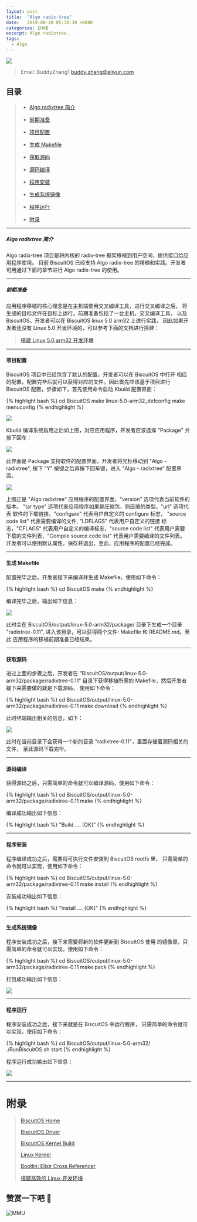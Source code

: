 ```yaml
---
layout: post
title:  "Algo radix-tree"
date:   2019-08-20 05:30:30 +0800
categories: [HW]
excerpt: Algo radixtree.
tags:
  - Algo
---
```


![](https://raw.githubusercontent.com/EmulateSpace/PictureSet/master/BiscuitOS/kernel/IND00000Q.jpg)

> Email: BuddyZhang1 <buddy.zhang@aliyun.com>

## 目录

> - [Algo radixtree 简介](#A00)
>
> - [前期准备](#A010)
>
> - [项目配置](#A011)
>
> - [生成 Makefile](#A012)
>
> - [获取源码](#A013)
>
> - [源码编译](#A014)
>
> - [程序安装](#A015)
>
> - [生成系统镜像](#A016)
>
> - [程序运行](#A017)
>
> - [附录](#BBB)

------------------------------------------

##### <span id="A00">Algo radixtree 简介</span>

Algo radix-tree 项目是将内核的 radix-tree 框架移植到用户空间，提供接口给应用程序使用。
目前 BiscuitOS 已经支持 Algo radix-tree 的移植和实践。开发者
可用通过下面的章节进行 Algo radix-tree 的使用。

------------------------------------------

##### <span id="A010">前期准备</span>

应用程序移植的核心理念是在主机端使用交叉编译工具，进行交叉编译之后，
将生成的目标文件在目标上运行。前期准备包括了一台主机，交叉编译工具，
以及 BiscuitOS。开发者可以在 BiscuitOS linux 5.0 arm32 上进行实践，
因此如果开发者还没有 Linux 5.0 开发环境的，可以参考下面的文档进行搭建：

> [搭建 Linux 5.0 arm32 开发环境](https://biscuitos.github.io/blog/Linux-5.0-arm32-Usermanual/)

-------------------------------------------

#### <span id="A011">项目配置</span>

BiscuitOS 项目中已经包含了默认的配置，开发者可以在 BiscuitOS 中打开
相应的配置，配置完毕后就可以获得对应的文件。因此首先应该基于项目进行
BiscuitOS 配置，步骤如下，首先使用命令启动 Kbuild 配置界面：

{% highlight bash %}
cd BiscuitOS
make linux-5.0-arm32_defconfig
make menuconfig
{% endhighlight %}

![](https://raw.githubusercontent.com/EmulateSpace/PictureSet/master/BiscuitOS/boot/BOOT000240.png)

Kbuild 编译系统启用之后如上图，对应应用程序，开发者应该选择
"Package" 并按下回车：

![](https://raw.githubusercontent.com/EmulateSpace/PictureSet/master/BiscuitOS/boot/BOOT000299.png)

此界面是 Package 支持软件的配置界面，开发者将光标移动到 "Algo - radixtree",
按下 "Y" 按键之后再按下回车键，进入 "Algo - radixtree" 配置界面。

![](https://raw.githubusercontent.com/EmulateSpace/PictureSet/master/BiscuitOS/boot/BOOT000300.png)

上图正是 "Algo radixtree" 应用程序的配置界面，"version" 选项代表当前软件的版本。
"tar type" 选项代表应用程序如果是压缩包，则压缩的类型。"url" 选项代表
软件的下载链接。"configure" 代表用户自定义的 configure 标志，
"source code list" 代表需要编译的文件, "LDFLAGS" 代表用户自定义的链接
标志，"CFLAGS" 代表用户自定义的编译标志，"source code list" 代表用户需要
下载的文件列表，"Compile source code list" 代表用户需要编译的文件列表。
开发者可以使用默认属性，保存并退出，至此，应用程序的配置已经完成。

------------------------------------------------

#### <span id="A012">生成 Makefile</span>

配置完毕之后，开发者接下来编译并生成 Makefile，使用如下命令：

{% highlight bash %}
cd BiscuitOS
make
{% endhighlight %}

编译完毕之后，输出如下信息：

![](https://raw.githubusercontent.com/EmulateSpace/PictureSet/master/BiscuitOS/boot/BOOT000243.png)

此时会在 BiscuitOS/output/linux-5.0-arm32/package/ 目录下生成一个目录
"radixtree-0.11", 进入该目录，可以获得两个文件: Makefile 和 README.md。至此
应用程序的移植前期准备已经结束。

------------------------------------------------

#### <span id="A013">获取源码</span>

进过上面的步骤之后，开发者在 "BiscuitOS/output/linux-5.0-arm32/package/radixtree-0.11"
目录下获得移植所需的 Makefile，然后开发者接下来需要做的就是下载源码，
使用如下命令：

{% highlight bash %}
cd BiscuitOS/output/linux-5.0-arm32/package/radixtree-0.11
make download
{% endhighlight %}

此时终端输出相关的信息，如下：

![](https://raw.githubusercontent.com/EmulateSpace/PictureSet/master/BiscuitOS/boot/BOOT000301.png)

此时在当前目录下会获得一个新的目录 "radixtree-0.11"，里面存储着源码相关的文件，
至此源码下载完毕。

------------------------------------------------

#### <span id="A014">源码编译</span>

获得源码之后，只需简单的命令就可以编译源码，使用如下命令：

{% highlight bash %}
cd BiscuitOS/output/linux-5.0-arm32/package/radixtree-0.11
make
{% endhighlight %}

编译成功输出如下信息：

{% highlight bash %}
"Build .... [OK]"
{% endhighlight %}

------------------------------------------------

#### <span id="A015">程序安装</span>

程序编译成功之后，需要将可执行文件安装到 BiscuitOS rootfs 里，
只需简单的命令就可以实现，使用如下命令：

{% highlight bash %}
cd BiscuitOS/output/linux-5.0-arm32/package/radixtree-0.11
make install
{% endhighlight %}

安装成功输出如下信息：

{% highlight bash %}
"Install .... [OK]"
{% endhighlight %}

------------------------------------------------

#### <span id="A016">生成系统镜像</span>

程序安装成功之后，接下来需要将新的软件更新到 BiscuitOS 使用
的镜像里，只需简单的命令就可以实现，使用如下命令：

{% highlight bash %}
cd BiscuitOS/output/linux-5.0-arm32/package/radixtree-0.11
make pack
{% endhighlight %}

打包成功输出如下信息：

![](https://raw.githubusercontent.com/EmulateSpace/PictureSet/master/BiscuitOS/boot/BOOT000245.png)

------------------------------------------------

#### <span id="A017">程序运行</span>

程序安装成功之后，接下来就是在 BiscuitOS 中运行程序，
只需简单的命令就可以实现，使用如下命令：

{% highlight bash %}
cd BiscuitOS/output/linux-5.0-arm32/
./RunBiscuitOS.sh start
{% endhighlight %}

程序运行成功输出如下信息：

![](https://raw.githubusercontent.com/EmulateSpace/PictureSet/master/BiscuitOS/boot/BOOT000302.png)

-----------------------------------------------

# <span id="BBB">附录</span>

> [BiscuitOS Home](https://biscuitos.github.io/)
>
> [BiscuitOS Driver](https://biscuitos.github.io/blog/BiscuitOS_Catalogue/)
>
> [BiscuitOS Kernel Build](https://biscuitos.github.io/blog/Kernel_Build/)
>
> [Linux Kernel](https://www.kernel.org/)
>
> [Bootlin: Elixir Cross Referencer](https://elixir.bootlin.com/linux/latest/source)
>
> [搭建高效的 Linux 开发环境](https://biscuitos.github.io/blog/Linux-debug-tools/)

## 赞赏一下吧 🙂

![MMU](https://raw.githubusercontent.com/EmulateSpace/PictureSet/master/BiscuitOS/kernel/HAB000036.jpg)
